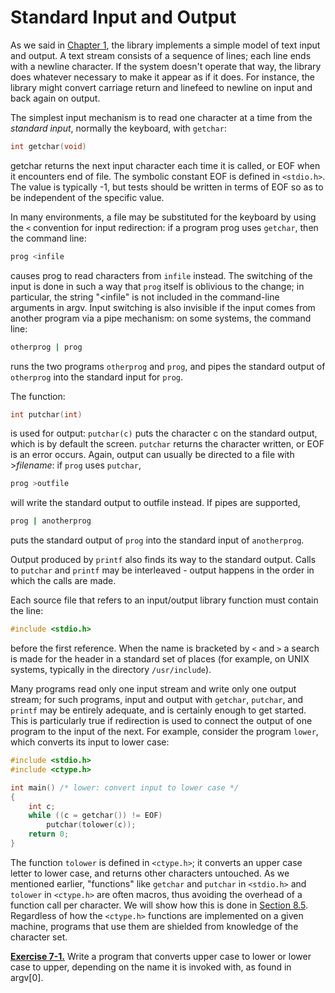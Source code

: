 # Standard Input and Output

As we said in [Chapter 1](../Chapter1/1-0.md), the library implements a simple model of text input and output. A text stream consists of a sequence of lines; each line ends with a newline character. If the system doesn't operate that way, the library does whatever necessary to make it appear as if it does. For instance, the library might convert carriage return and linefeed to newline on input and back again on output.

The simplest input mechanism is to read one character at a time from the *standard input*, normally the keyboard, with `getchar`:

```c
int getchar(void)
```

getchar returns the next input character each time it is called, or EOF when it encounters end of file. The symbolic constant EOF is defined in `<stdio.h>`. The value is typically -1, but tests should be written in terms of EOF so as to be independent of the specific value.

In many environments, a file may be substituted for the keyboard by using the `<` convention for input redirection: if a program prog uses `getchar`, then the command line:

```sh
prog <infile
```

causes prog to read characters from `infile` instead. The switching of the input is done in such a way that `prog` itself is oblivious to the change; in particular, the string "<infile" is not included in the command-line arguments in argv. Input switching is also invisible if the input comes from another program via a pipe mechanism: on some systems, the command line:

```sh
otherprog | prog
```

runs the two programs `otherprog` and `prog`, and pipes the standard output of `otherprog` into the standard input for `prog`.

The function:

```c
int putchar(int)
```

is used for output: `putchar(c)` puts the character c on the standard output, which is by default the screen. `putchar` returns the character written, or EOF is an error occurs. Again, output can usually be directed to a file with >*filename*: if `prog` uses `putchar`,

```sh
prog >outfile
```

will write the standard output to outfile instead. If pipes are supported,

```sh
prog | anotherprog
```

puts the standard output of `prog` into the standard input of `anotherprog`.

Output produced by `printf` also finds its way to the standard output. Calls to `putchar` and `printf` may be interleaved - output happens in the order in which the calls are made.

Each source file that refers to an input/output library function must contain the line:

```c
#include <stdio.h>
```

before the first reference. When the name is bracketed by `<` and `>` a search is made for the header in a standard set of places (for example, on UNIX systems, typically in the directory `/usr/include`).

Many programs read only one input stream and write only one output stream; for such programs, input and output with `getchar`, `putchar`, and `printf` may be entirely adequate, and is certainly enough to get started. This is particularly true if redirection is used to connect the output of one program to the input of the next. For example, consider the program `lower`, which converts its input to lower case:

```c
#include <stdio.h>
#include <ctype.h>

int main() /* lower: convert input to lower case */
{
    int c;
    while ((c = getchar()) != EOF)
        putchar(tolower(c));
    return 0;
}
```

The function `tolower` is defined in `<ctype.h>`; it converts an upper case letter to lower case, and returns other characters untouched. As we mentioned earlier, "functions" like `getchar` and `putchar` in `<stdio.h>` and `tolower` in `<ctype.h>` are often macros, thus avoiding the overhead of a function call per character. We will show how this is done in [Section 8.5](../Chapter8/8-5.md). Regardless of how the `<ctype.h>` functions are implemented on a given machine, programs that use them are shielded from knowledge of the character set.

[**Exercise 7-1.**](../Solutions/Chapter7/E7-1.md) Write a program that converts upper case to lower or lower case to upper, depending on the name it is invoked with, as found in argv[0].
